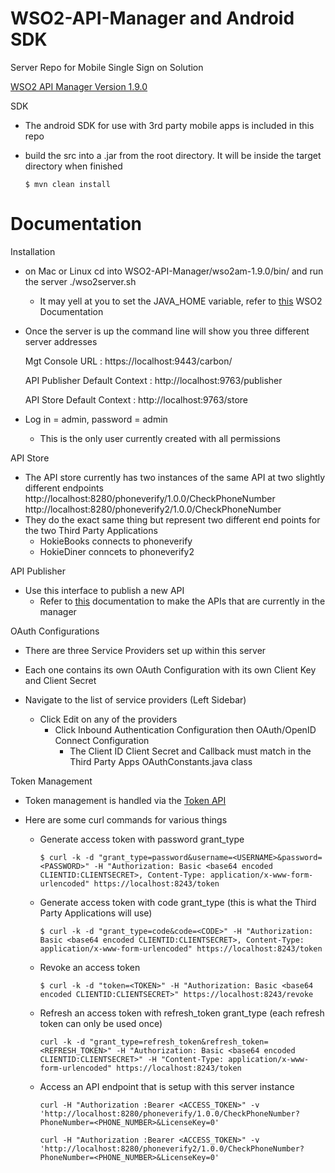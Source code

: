 # WSO2-API-Manager and Android SDK

Server Repo for Mobile Single Sign on Solution

[WSO2 API Manager Version 1.9.0](http://wso2.com/more-downloads/api-manager/)

SDK
  - The android SDK for use with 3rd party mobile apps is included in this repo
  - build the src into a .jar from the root directory. It will be inside the target directory when finished
  
    ```
    $ mvn clean install
    ```

# Documentation

Installation
  - on Mac or Linux cd into WSO2-API-Manager/wso2am-1.9.0/bin/ and run the server ./wso2server.sh
    - It may yell at you to set the JAVA_HOME variable, refer to [this](https://docs.wso2.com/display/APPM100/Installing+on+Linux+or+Mac+OS+X)  WSO2 Documentation
    
  - Once the server is up the command line will show you three different server addresses
  
      Mgt Console URL  : https://localhost:9443/carbon/
      
      API Publisher Default Context : http://localhost:9763/publisher
      
      API Store Default Context : http://localhost:9763/store
      
  - Log in = admin, password = admin
    - This is the only user currently created with all permissions
  
API Store
  - The API store currently has two instances of the same API at two slightly different endpoints
    http://localhost:8280/phoneverify/1.0.0/CheckPhoneNumber
    http://localhost:8280/phoneverify2/1.0.0/CheckPhoneNumber
  - They do the exact same thing but represent two different end points for the two Third Party Applications
    - HokieBooks connects to phoneverify
    - HokieDiner conncets to phoneverify2
    
API Publisher
  - Use this interface to publish a new API
    - Refer to [this](https://docs.wso2.com/display/AM180/Quick+Start+Guide#QuickStartGuide-CreatinganAPI) documentation to make the APIs that are currently in the manager
      
      
OAuth Configurations
  - There are three Service Providers set up within this server
  - Each one contains its own OAuth Configuration with its own Client Key and Client Secret
  
  - Navigate to the list of service providers (Left Sidebar)
    - Click Edit on any of the providers
      - Click Inbound Authentication Configuration then OAuth/OpenID Connect Configuration
        - The Client ID Client Secret and Callback must match in the Third Party Apps OAuthConstants.java class
  
Token Management
  - Token management is handled via the [Token API](https://docs.wso2.com/display/AM190/Token+API)
  - Here are some curl commands for various things
  
    - Generate access token with password grant_type
    
      ```
      $ curl -k -d "grant_type=password&username=<USERNAME>&password=<PASSWORD>" -H "Authorization: Basic <base64 encoded CLIENTID:CLIENTSECRET>, Content-Type: application/x-www-form-urlencoded" https://localhost:8243/token
      ```
      
    - Generate access token with code grant_type (this is what the Third Party Applications will use)
    
      ```
      $ curl -k -d "grant_type=code&code=<CODE>" -H "Authorization: Basic <base64 encoded CLIENTID:CLIENTSECRET>, Content-Type: application/x-www-form-urlencoded" https://localhost:8243/token
      ```
      
    - Revoke an access token
    
      ```
      $ curl -k -d "token=<TOKEN>" -H "Authorization: Basic <base64 encoded CLIENTID:CLIENTSECRET>" https://localhost:8243/revoke
      ```
      
    - Refresh an access token with refresh_token grant_type (each refresh token can only be used once)
      
      ```
      curl -k -d "grant_type=refresh_token&refresh_token=<REFRESH_TOKEN>" -H "Authorization: Basic <base64 encoded CLIENTID:CLIENTSECRET>" -H "Content-Type: application/x-www-form-urlencoded" https://localhost:8243/token
      ```
    - Access an API endpoint that is setup with this server instance
    
      ```
      curl -H "Authorization :Bearer <ACCESS_TOKEN>" -v 'http://localhost:8280/phoneverify/1.0.0/CheckPhoneNumber?PhoneNumber=<PHONE_NUMBER>&LicenseKey=0'
      
      curl -H "Authorization :Bearer <ACCESS_TOKEN>" -v 'http://localhost:8280/phoneverify2/1.0.0/CheckPhoneNumber?PhoneNumber=<PHONE_NUMBER>&LicenseKey=0'
      ```
  
  
  
